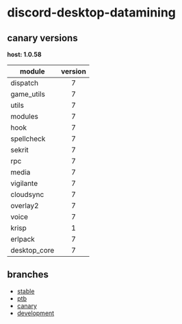 # discord-desktop-datamining

## canary versions

**host: 1.0.58**

| module | version |
| ------ | :-----: |
| dispatch | 7 |
| game_utils | 7 |
| utils | 7 |
| modules | 7 |
| hook | 7 |
| spellcheck | 7 |
| sekrit | 7 |
| rpc | 7 |
| media | 7 |
| vigilante | 7 |
| cloudsync | 7 |
| overlay2 | 7 |
| voice | 7 |
| krisp | 1 |
| erlpack | 7 |
| desktop_core | 7 |

## branches

- [stable](https://github.com/OpenAsar/discord-desktop-datamining/tree/stable)
- [ptb](https://github.com/OpenAsar/discord-desktop-datamining/tree/ptb)
- [canary](https://github.com/OpenAsar/discord-desktop-datamining/tree/canary)
- [development](https://github.com/OpenAsar/discord-desktop-datamining/tree/development)